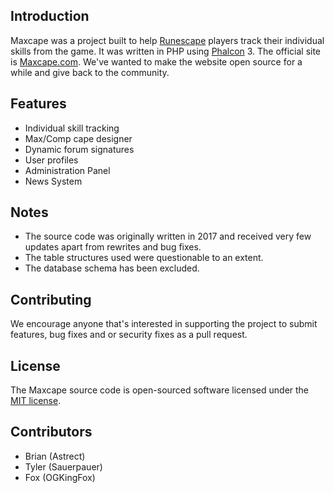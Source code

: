 ## Introduction
Maxcape was a project built to help [Runescape](https://www.runescape.com/community) players track their individual skills from the game. It was written in PHP using [Phalcon](https://phalcon.io/en-us) 3. The official site is [Maxcape.com](https://maxcape.com). We've wanted to make the website open source for a while and give back to the community.

## Features
- Individual skill tracking
- Max/Comp cape designer
- Dynamic forum signatures
- User profiles
- Administration Panel
- News System

## Notes
- The source code was originally written in 2017 and received very few updates apart from rewrites and bug fixes.
- The table structures used were questionable to an extent.
- The database schema has been excluded. 

## Contributing
We encourage anyone that's interested in supporting the project to submit features, bug fixes and or security fixes as a pull request.

## License
The Maxcape source code is open-sourced software licensed under the [MIT license](http://opensource.org/licenses/MIT).

## Contributors
- Brian (Astrect)
- Tyler (Sauerpauer)
- Fox (OGKingFox)
